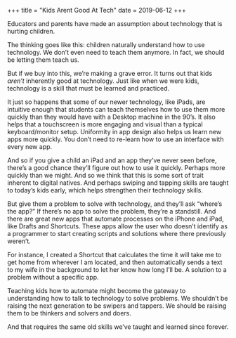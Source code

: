 +++
title = "Kids Arent Good At Tech"
date = 2019-06-12
+++

Educators and parents have made an assumption about technology that is hurting children. 

The thinking goes like this: children naturally understand how to use technology. We don&#8217;t even need to teach them anymore. In fact, we should be letting them teach us.

But if we buy into this, we&#8217;re making a grave error. It turns out that kids _aren&#8217;t_ inherently good at technology. Just like when we were kids, technology is a skill that must be learned and practiced.

It just so happens that some of our newer technology, like iPads, are intuitive enough that students can teach themselves how to use them more quickly than they would have with a Desktop machine in the 90&#8217;s. It also helps that a touchscreen is more engaging and visual than a typical keyboard/monitor setup. Uniformity in app design also helps us learn new apps more quickly. You don&#8217;t need to re-learn how to use an interface with every new app.

And so if you give a child an iPad and an app they&#8217;ve never seen before, there&#8217;s a good chance they&#8217;ll figure out how to use it quickly. Perhaps more quickly than we might. And so we think that this is some sort of trait inherent to digital natives. And perhaps swiping and tapping skills are taught to today&#8217;s kids early, which helps strengthen their technology skills.

But give them a problem to solve with technology, and they&#8217;ll ask &#8220;where&#8217;s the app?&#8221; If there&#8217;s no app to solve the problem, they&#8217;re a standstill. And there are great new apps that automate processes on the iPhone and iPad, like Drafts and Shortcuts. These apps allow the user who doesn&#8217;t identify as a programmer to start creating scripts and solutions where there previously weren&#8217;t. 

For instance, I created a Shortcut that calculates the time it will take me to get home from wherever I am located, and then automatically sends a text to my wife in the background to let her know how long I&#8217;ll be. A solution to a problem without a specific app.

Teaching kids how to automate might become the gateway to understanding how to talk to technology to solve problems. We shouldn&#8217;t be raising the next generation to be swipers and tappers. We should be raising them to be thinkers and solvers and doers.

And that requires the same old skills we&#8217;ve taught and learned since forever.